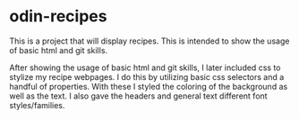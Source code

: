 # odin-recipes
This is a project that will display recipes. This is intended to show the usage of basic html and git skills.

After showing the usage of basic html and git skills, I later included css to stylize my recipe webpages. I do this by utilizing basic css selectors and a handful of properties.
With these I styled the coloring of the background as well as the text. I also gave the headers and general text different font styles/families. 